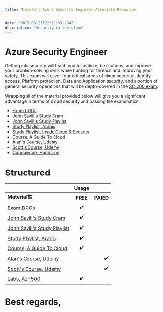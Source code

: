 ```yaml
---
title: Microsoft Azure Security Engineer Associate Resources


date: "2022-08-23T22:12:03.284Z"
description: "Security in the cloud"
---
```



# Azure Security Engineer 
Getting into security will teach you to analyze, be cautious, and improve your problem-solving skills while hunting for threads and improving your safety.
This exam will cover four critical areas of cloud security: Identity access, Platform protection, Data and Application security, and a portion of general security operations that will be depth-covered in the [SC-200 exam](https://blog.yahya-abulhaj.dev/microsoft-certified-security-operations-analyst-associate-resources).

Wrapping all of the material provided below will give you a significant advantage in terms of cloud security and passing the examination.
- [Exam DOCs](https://docs.microsoft.com/en-us/certifications/exams/az-500) 
- [John Savill's Study Cram](https://www.youtube.com/watch?v=6vISzj-z8k4)
- [John Savill's Study Playlist](https://www.youtube.com/playlist?list=PLlVtbbG169nHw9T1L_CiLxC-DTwKu-BZG)
- [Study Playlist, Arabic](https://www.youtube.com/playlist?list=PLCIJjtzQPZJ_fNPI04iPmAvLHDpmVC0mI)
- [Study Playlist, Inside Cloud & Security](https://www.youtube.com/playlist?list=PL7XJSuT7Dq_WwvvTjQZxma9xGyN1Yrpkf)
- [Course, A Guide To Cloud](https://www.youtube.com/playlist?list=PLhLKc18P9YODINxsjyo_osTnK0jytTC4H)
- [Alan's Course, Udemy](https://www.udemy.com/course/exam-azure-2/)
- [Scott's Course, Udemy](https://www.udemy.com/course/az500-azure/)
- [Courseware, Hands-on](https://microsoftlearning.github.io/AZ500-AzureSecurityTechnologies/)


# Structured

| |  Usage|     |
|:-------- |:--------:| --------:|
| <b>Material<b>🏗️        |  <b>FREE<b>   |     <b>PAIED<b> |
| [Exam DOCs](https://docs.microsoft.com/en-us/certifications/exams/az-500)      |  ✔️    |     |
| [John Savill's Study Cram](https://www.youtube.com/watch?v=6vISzj-z8k4)     |  ✔️    |      |
|  [John Savill's Study Playlist](https://www.youtube.com/playlist?list=PLlVtbbG169nHw9T1L_CiLxC-DTwKu-BZG)   |  ✔️ |     |
|  [Study Playlist, Arabic](https://www.youtube.com/playlist?list=PLCIJjtzQPZJ_fNPI04iPmAvLHDpmVC0mI)   |   ✔️|    |
|  [Course, A Guide To Cloud](https://www.youtube.com/playlist?list=PLhLKc18P9YODINxsjyo_osTnK0jytTC4H)   |   ✔️  |      |
|   [Alan's Course, Udemy](https://www.udemy.com/course/exam-azure-2/)    |      | ✔️     |
|   [Scott's Course, Udemy](https://www.udemy.com/course/az500-azure/)    |     |  ✔️    |
|   [Labs, AZ-500](https://microsoftlearning.github.io/AZ500-AzureSecurityTechnologies/)    |  ✔️    |      |

# Best regards,